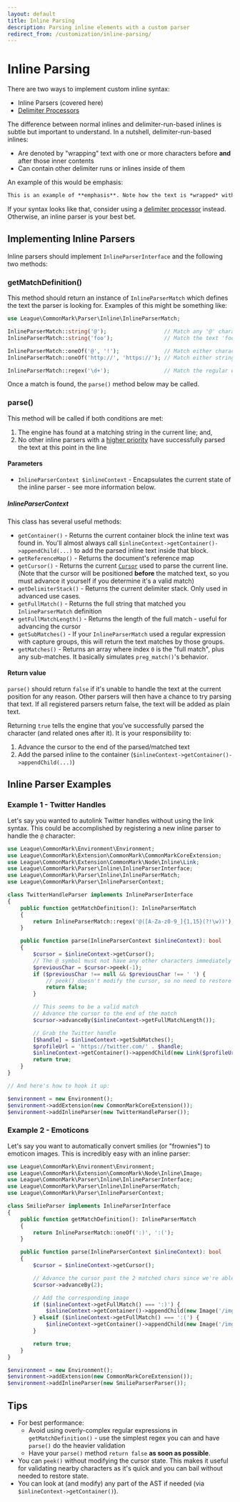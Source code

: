 ```yaml
---
layout: default
title: Inline Parsing
description: Parsing inline elements with a custom parser
redirect_from: /customization/inline-parsing/
---
```


# Inline Parsing

There are two ways to implement custom inline syntax:

- Inline Parsers (covered here)
- [Delimiter Processors](/2.4/customization/delimiter-processing/)

The difference between normal inlines and delimiter-run-based inlines is subtle but important to understand.  In a nutshell, delimiter-run-based inlines:

- Are denoted by "wrapping" text with one or more characters before **and** after those inner contents
- Can contain other delimiter runs or inlines inside of them

An example of this would be emphasis:

```markdown
This is an example of **emphasis**. Note how the text is *wrapped* with the same character(s) before and after.
```

If your syntax looks like that, consider using a [delimiter processor](/2.4/customization/delimiter-processing/) instead.  Otherwise, an inline parser is your best bet.

## Implementing Inline Parsers

Inline parsers should implement `InlineParserInterface` and the following two methods:

### getMatchDefinition()

This method should return an instance of `InlineParserMatch` which defines the text the parser is looking for.  Examples of this might be something like:

```php
use League\CommonMark\Parser\Inline\InlineParserMatch;

InlineParserMatch::string('@');                  // Match any '@' characters found in the text
InlineParserMatch::string('foo');                // Match the text 'foo' (case insensitive)

InlineParserMatch::oneOf('@', '!');              // Match either character
InlineParserMatch::oneOf('http://', 'https://'); // Match either string

InlineParserMatch::regex('\d+');                 // Match the regular expression (omit the regex delimiters and any flags)
```

Once a match is found, the `parse()` method below may be called.

### parse()

This method will be called if both conditions are met:

1. The engine has found at a matching string in the current line; and,
2. No other inline parsers with a [higher priority](/2.4/customization/environment/#addinlineparser) have successfully parsed the text at this point in the line

#### Parameters

- `InlineParserContext $inlineContext` - Encapsulates the current state of the inline parser - see more information below.

##### InlineParserContext

This class has several useful methods:

- `getContainer()` - Returns the current container block the inline text was found in.  You'll almost always call `$inlineContext->getContainer()->appendChild(...)` to add the parsed inline text inside that block.
- `getReferenceMap()` - Returns the document's reference map
- `getCursor()` - Returns the current [`Cursor`](/2.4/customization/cursor/) used to parse the current line.  (Note that the cursor will be positioned **before** the matched text, so you must advance it yourself if you determine it's a valid match)
- `getDelimiterStack()` - Returns the current delimiter stack. Only used in advanced use cases.
- `getFullMatch()` - Returns the full string that matched you `InlineParserMatch` definition
- `getFullMatchLength()` - Returns the length of the full match - useful for advancing the cursor
- `getSubMatches()` - If your `InlineParserMatch` used a regular expression with capture groups, this will return the text matches by those groups.
- `getMatches()` - Returns an array where index `0` is the "full match", plus any sub-matches.  It basically simulates `preg_match()`'s behavior.

#### Return value

`parse()` should return `false` if it's unable to handle the text at the current position for any reason.  Other parsers will then have a chance to try parsing that text.  If all registered parsers return false, the text will be added as plain text.

Returning `true` tells the engine that you've successfully parsed the character (and related ones after it).  It is your responsibility to:

1. Advance the cursor to the end of the parsed/matched text
2. Add the parsed inline to the container (`$inlineContext->getContainer()->appendChild(...)`)

## Inline Parser Examples

### Example 1 - Twitter Handles

Let's say you wanted to autolink Twitter handles without using the link syntax.  This could be accomplished by registering a new inline parser to handle the `@` character:

```php
use League\CommonMark\Environment\Environment;
use League\CommonMark\Extension\CommonMark\CommonMarkCoreExtension;
use League\CommonMark\Extension\CommonMark\Node\Inline\Link;
use League\CommonMark\Parser\Inline\InlineParserInterface;
use League\CommonMark\Parser\Inline\InlineParserMatch;
use League\CommonMark\Parser\InlineParserContext;

class TwitterHandleParser implements InlineParserInterface
{
    public function getMatchDefinition(): InlineParserMatch
    {
        return InlineParserMatch::regex('@([A-Za-z0-9_]{1,15}(?!\w))');
    }

    public function parse(InlineParserContext $inlineContext): bool
    {
        $cursor = $inlineContext->getCursor();
        // The @ symbol must not have any other characters immediately prior
        $previousChar = $cursor->peek(-1);
        if ($previousChar !== null && $previousChar !== ' ') {
            // peek() doesn't modify the cursor, so no need to restore state first
            return false;
        }

        // This seems to be a valid match
        // Advance the cursor to the end of the match
        $cursor->advanceBy($inlineContext->getFullMatchLength());

        // Grab the Twitter handle
        [$handle] = $inlineContext->getSubMatches();
        $profileUrl = 'https://twitter.com/' . $handle;
        $inlineContext->getContainer()->appendChild(new Link($profileUrl, '@' . $handle));
        return true;
    }
}

// And here's how to hook it up:

$environment = new Environment();
$environment->addExtension(new CommonMarkCoreExtension());
$environment->addInlineParser(new TwitterHandleParser());
```

### Example 2 - Emoticons

Let's say you want to automatically convert smilies (or "frownies") to emoticon images.  This is incredibly easy with an inline parser:

```php
use League\CommonMark\Environment\Environment;
use League\CommonMark\Extension\CommonMark\Node\Inline\Image;
use League\CommonMark\Parser\Inline\InlineParserInterface;
use League\CommonMark\Parser\Inline\InlineParserMatch;
use League\CommonMark\Parser\InlineParserContext;

class SmilieParser implements InlineParserInterface
{
    public function getMatchDefinition(): InlineParserMatch
    {
        return InlineParserMatch::oneOf(':)', ':(');
    }

    public function parse(InlineParserContext $inlineContext): bool
    {
        $cursor = $inlineContext->getCursor();

        // Advance the cursor past the 2 matched chars since we're able to parse them successfully
        $cursor->advanceBy(2);

        // Add the corresponding image
        if ($inlineContext->getFullMatch() === ':)') {
            $inlineContext->getContainer()->appendChild(new Image('/img/happy.png'));
        } elseif ($inlineContext->getFullMatch() === ':(') {
            $inlineContext->getContainer()->appendChild(new Image('/img/sad.png'));
        }

        return true;
    }
}

$environment = new Environment();
$environment->addExtension(new CommonMarkCoreExtension());
$environment->addInlineParser(new SmilieParserParser());
```

## Tips

- For best performance:
  - Avoid using overly-complex regular expressions in `getMatchDefinition()` - use the simplest regex you can and have `parse()` do the heavier validation
  - Have your `parse()` method `return false` **as soon as possible**.
- You can `peek()` without modifying the cursor state. This makes it useful for validating nearby characters as it's quick and you can bail without needed to restore state.
- You can look at (and modify) any part of the AST if needed (via `$inlineContext->getContainer()`).
